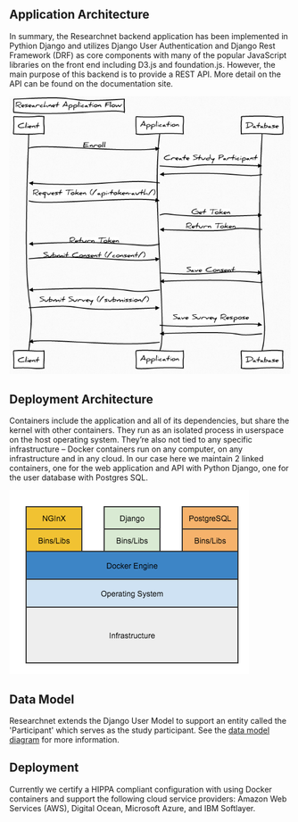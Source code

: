 


## Application Architecture

In summary, the Researchnet backend application has been implemented in Pythion Django and utilizes Django User Authentication and Django Rest Framework (DRF) as core components with many of the popular JavaScript libraries on the front end including D3.js and foundation.js.     However, the main purpose of this backend is to provide a REST API.  More detail on the API can be found on the documentation site.  


![flow](images/flow.png )


## Deployment Architecture

Containers include the application and all of its dependencies, but share the kernel with other containers. They run as an isolated process in userspace on the host operating system. They’re also not tied to any specific infrastructure – Docker containers run on any computer, on any infrastructure and in any cloud.  In our case here we maintain 2 linked containers, one for the web application and API with Python Django, one for the user database with Postgres SQL.

![docker](images/docker.png )

## Data Model

Researchnet extends the Django User Model to support an entity called the 'Participant' which serves as the study participant.  See the [data model diagram](images/models.png) for more information.



## Deployment

Currently we certify a HIPPA compliant configuration with using Docker containers and support the following cloud service providers: Amazon Web Services (AWS), Digital Ocean, Microsoft Azure, and IBM Softlayer.



